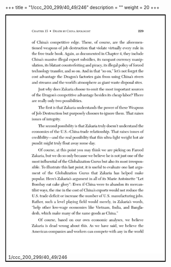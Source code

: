 +++
title = "1/ccc_200_299/40_49/246"
description = ""
weight = 20
+++

<table style="border:2px solid black;max-width:800px;max-height:800px;" 
><tr><td><img class="center-fit-jpg"
src="/jpg_/out_jpg_dbc_246.jpg"  >1/ccc_200_299/40_49/246</img></td></tr></table>